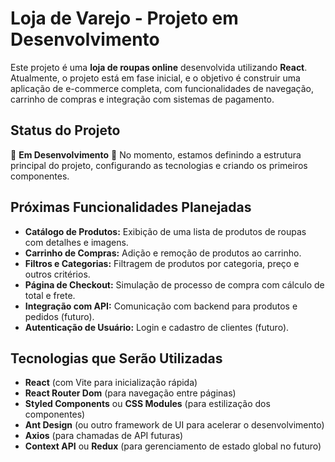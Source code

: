 # Loja de Varejo - Projeto em Desenvolvimento

Este projeto é uma **loja de roupas online** desenvolvida utilizando **React**. Atualmente, o projeto está em fase inicial, e o objetivo é construir uma aplicação de e-commerce completa, com funcionalidades de navegação, carrinho de compras e integração com sistemas de pagamento.

## Status do Projeto

🚧 **Em Desenvolvimento** 🚧
No momento, estamos definindo a estrutura principal do projeto, configurando as tecnologias e criando os primeiros componentes.

## Próximas Funcionalidades Planejadas

* **Catálogo de Produtos:** Exibição de uma lista de produtos de roupas com detalhes e imagens.
* **Carrinho de Compras:** Adição e remoção de produtos ao carrinho.
* **Filtros e Categorias:** Filtragem de produtos por categoria, preço e outros critérios.
* **Página de Checkout:** Simulação de processo de compra com cálculo de total e frete.
* **Integração com API:** Comunicação com backend para produtos e pedidos (futuro).
* **Autenticação de Usuário:** Login e cadastro de clientes (futuro).

## Tecnologias que Serão Utilizadas

* **React** (com Vite para inicialização rápida)
* **React Router Dom** (para navegação entre páginas)
* **Styled Components** ou **CSS Modules** (para estilização dos componentes)
* **Ant Design** (ou outro framework de UI para acelerar o desenvolvimento)
* **Axios** (para chamadas de API futuras)
* **Context API** ou **Redux** (para gerenciamento de estado global no futuro)
